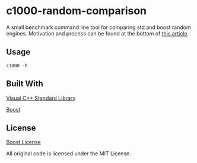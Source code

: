 # c1000-random-comparison
A small benchmark command line tool for comparing std and boost random engines. Motivation and process can be found at the bottom of [this article](http://www.lavaxp.net/cpp-standard-library-in-game-dev-2-2-std-random-2/).

## Usage

`c1000 -h`

## Built With

[Visual C++ Standard Library](https://msdn.microsoft.com/en-us/library/ct1as7hw.aspx)

[Boost](http://www.boost.org/)

## License

[Boost License](http://www.boost.org/LICENSE_1_0.txt)

All original code is licensed under the MIT License.
